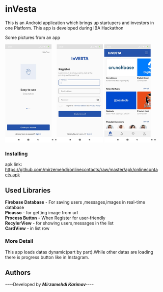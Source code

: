 # inVesta
This is an Android application which brings up startupers and investors in one Platform.
This app is developed during IBA Hackathon   


 Some pictures from an app  



  
<img src="screenshots/scr1.jpeg" alt="screenshot1" height="50%" width="30%">"  "<img src="screenshots/scr2.jpeg" alt="screenshot2" height="50%" width="30%">
<img src="screenshots/scr3.jpeg" alt="screenshot1" height="50%" width="30%">"  "


### Installing
apk link:  https://github.com/mirzemehdi/onlinecontacts/raw/master/apk/onlinecontacts.apk


## Used Libraries
**Firebase Database** - For saving users ,messages,images in real-time database  
**Picasso** - for getting image from url  
**Process Button** - When Register for user-friendly  
**RecylerView** - for showing users,messages in the list  
**CardView** - in list row  

### More Detail

This app loads datas dynamic(part by part).While other datas are loading there is progress button like in Instagram.


## Authors

----Developed by ***Mirzamehdi Karimov***----




